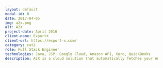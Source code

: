 ```yaml
---
layout: default
modal-id: 8
date: 2017-04-05
img: a2x.png
alt: A2X
project-date: April 2016
client-name: ExportX
client-url: https://export-x.com/
category: cat2
role: Full Stack Engineer
technologies: Java, JSP, Google Cloud, Amazon API, Xero, QuickBooks
description: A2X is a cloud solution that automatically fetches your Amazon settlements and posts summarized transactions to Xero or QuickBooks Online
---
```


